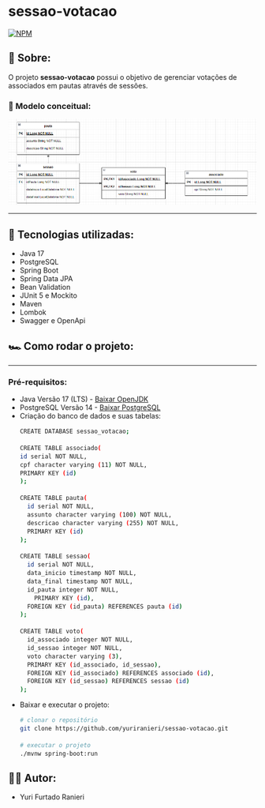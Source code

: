 # sessao-votacao
[![NPM](https://img.shields.io/npm/l/react)](https://github.com/yuriranieri/sessao-votacao/blob/master/LICENSE)

## 📝 Sobre:

O projeto **sessao-votacao** possui o objetivo de gerenciar votações de associados em pautas através de sessões.

### 🎲 Modelo conceitual:

![Modelo conceitual](https://github.com/yuriranieri/assests/blob/master/modeloConceitual.PNG)

---

## 🔨 Tecnologias utilizadas:

- Java 17
- PostgreSQL
- Spring Boot
- Spring Data JPA
- Bean Validation
- JUnit 5 e Mockito
- Maven
- Lombok
- Swagger e OpenApi

## 🏎 Como rodar o projeto:

---

### Pré-requisitos:

- Java Versão 17 (LTS) - [Baixar OpenJDK](https://jdk.java.net/archive/)
- PostgreSQL Versão 14 - [Baixar PostgreSQL](https://www.postgresql.org/download/)
- Criação do banco de dados e suas tabelas:
  ```bash
  CREATE DATABASE sessao_votacao;

  CREATE TABLE associado(
  id serial NOT NULL,
  cpf character varying (11) NOT NULL,
  PRIMARY KEY (id)
  );

  CREATE TABLE pauta(
    id serial NOT NULL,
    assunto character varying (100) NOT NULL,
    descricao character varying (255) NOT NULL,
    PRIMARY KEY (id)
  );

  CREATE TABLE sessao(
    id serial NOT NULL,
    data_inicio timestamp NOT NULL,
    data_final timestamp NOT NULL,
    id_pauta integer NOT NULL,
      PRIMARY KEY (id),
    FOREIGN KEY (id_pauta) REFERENCES pauta (id)
  );

  CREATE TABLE voto(
    id_associado integer NOT NULL,
    id_sessao integer NOT NULL,
    voto character varying (3),
    PRIMARY KEY (id_associado, id_sessao),
    FOREIGN KEY (id_associado) REFERENCES associado (id),
    FOREIGN KEY (id_sessao) REFERENCES sessao (id)
  );

  ```
- Baixar e executar o projeto:
  ```bash
  # clonar o repositório
  git clone https://github.com/yuriranieri/sessao-votacao.git

  # executar o projeto
  ./mvnw spring-boot:run
  ```

## 🙋‍♂️ Autor:

- Yuri Furtado Ranieri